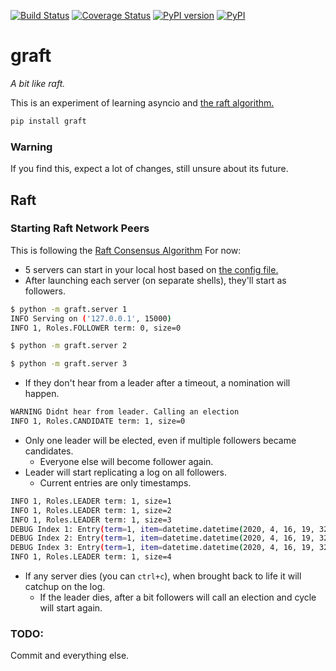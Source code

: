 [![Build Status](https://travis-ci.org/chrizzFTD/graft.svg?branch=master)](https://travis-ci.org/chrizzFTD/graft)
[![Coverage Status](https://coveralls.io/repos/github/chrizzFTD/graft/badge.svg)](https://coveralls.io/github/chrizzFTD/graft)
[![PyPI version](https://badge.fury.io/py/graft.svg)](https://badge.fury.io/py/graft)
[![PyPI](https://img.shields.io/pypi/pyversions/graft.svg)](https://pypi.python.org/pypi/graft)

# graft
*A bit like raft.*

This is an experiment of learning asyncio and [the raft algorithm.](https://raft.github.io/)

```bash
pip install graft
```
### Warning
If you find this, expect a lot of changes, still unsure about its future.

## Raft
### Starting Raft Network Peers
This is following the [Raft Consensus Algorithm](https://raft.github.io/)
For now:
- 5 servers can start in your local host based on [the config file.](graft/config.py)
- After launching each server (on separate shells), they'll start as followers.
```bash
$ python -m graft.server 1
INFO Serving on ('127.0.0.1', 15000)
INFO 1, Roles.FOLLOWER term: 0, size=0
```
```bash
$ python -m graft.server 2
```
```bash
$ python -m graft.server 3
```
- If they don't hear from a leader after a timeout, a nomination will happen.
```bash
WARNING Didnt hear from leader. Calling an election
INFO 1, Roles.CANDIDATE term: 1, size=0
```
- Only one leader will be elected, even if multiple followers became candidates.
    - Everyone else will become follower again.
- Leader will start replicating a log on all followers.
    - Current entries are only timestamps.
```bash
INFO 1, Roles.LEADER term: 1, size=1
INFO 1, Roles.LEADER term: 1, size=2
INFO 1, Roles.LEADER term: 1, size=3
DEBUG Index 1: Entry(term=1, item=datetime.datetime(2020, 4, 16, 19, 32, 27, 171511))
DEBUG Index 2: Entry(term=1, item=datetime.datetime(2020, 4, 16, 19, 32, 27, 674029))
DEBUG Index 3: Entry(term=1, item=datetime.datetime(2020, 4, 16, 19, 32, 28, 176315))
INFO 1, Roles.LEADER term: 1, size=4
```
- If any server dies (you can `ctrl+c`), when brought back to life it will catchup on the log.
    - If the leader dies, after a bit followers will call an election and cycle will start again.

### TODO:
Commit and everything else.